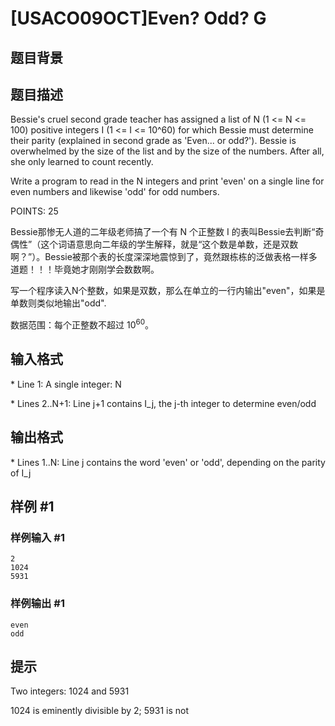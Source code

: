 # [USACO09OCT]Even? Odd? G

## 题目背景



## 题目描述

Bessie's cruel second grade teacher has assigned a list of N (1 <= N <= 100) positive integers I (1 <= I <= 10^60) for which Bessie must determine their parity (explained in second grade as 'Even... or odd?'). Bessie is overwhelmed by the size of the list and by the size of the numbers. After all, she only learned to count recently.

Write a program to read in the N integers and print 'even' on a single line for even numbers and likewise 'odd' for odd numbers.

POINTS: 25

Bessie那惨无人道的二年级老师搞了一个有 N 个正整数 I 的表叫Bessie去判断“奇偶性”（这个词语意思向二年级的学生解释，就是“这个数是单数，还是双数啊？”）。Bessie被那个表的长度深深地震惊到了，竟然跟栋栋的泛做表格一样多道题！！！毕竟她才刚刚学会数数啊。

写一个程序读入N个整数，如果是双数，那么在单立的一行内输出"even"，如果是单数则类似地输出"odd".

数据范围：每个正整数不超过 ${10}^{60}$。

## 输入格式

\* Line 1: A single integer: N

\* Lines 2..N+1: Line j+1 contains I\_j, the j-th integer to determine even/odd


## 输出格式

\* Lines 1..N: Line j contains the word 'even' or 'odd', depending on the parity of I\_j


## 样例 #1

### 样例输入 #1
```
2 
1024 
5931 
```

### 样例输出 #1

```
even 
odd 
```

## 提示

Two integers: 1024 and 5931


1024 is eminently divisible by 2; 5931 is not 


